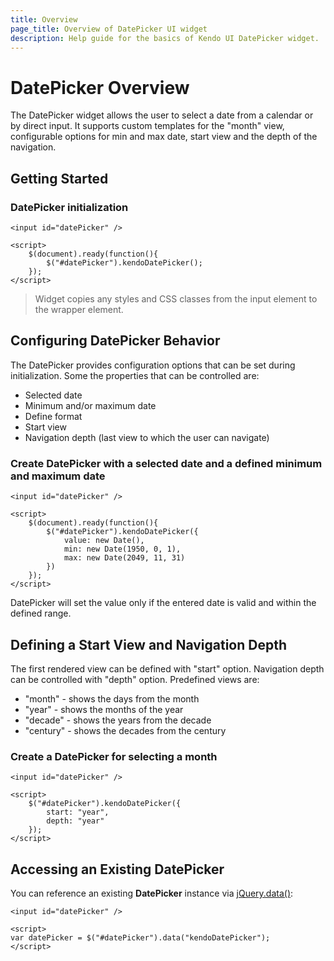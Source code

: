 ```yaml
---
title: Overview
page_title: Overview of DatePicker UI widget
description: Help guide for the basics of Kendo UI DatePicker widget.
---
```


# DatePicker Overview

The DatePicker widget allows the user to select a date from a
calendar or by direct input. It supports custom templates for the "month"
view, configurable options for min and max date, start view and the
depth of the navigation.


## Getting Started

### DatePicker initialization
    <input id="datePicker" />
    
    <script>
        $(document).ready(function(){
            $("#datePicker").kendoDatePicker();
        });
    </script>

> Widget copies any styles and CSS classes from the input element to the wrapper element.

## Configuring DatePicker Behavior


The DatePicker provides configuration options that can be set
during initialization. Some the properties that can be controlled are:


*   Selected date
*   Minimum and/or maximum date
*   Define format
*   Start view
*   Navigation depth (last view to which the user can navigate)

### Create DatePicker with a selected date and a defined minimum and maximum date
    <input id="datePicker" />
    
    <script>
        $(document).ready(function(){
            $("#datePicker").kendoDatePicker({
                value: new Date(),
                min: new Date(1950, 0, 1),
                max: new Date(2049, 11, 31)
            })
        });
    </script>

DatePicker will set the value only if the entered date is valid and
within the defined range.

## Defining a Start View and Navigation Depth


The first rendered view can be defined with "start" option.
Navigation depth can be controlled with "depth" option. Predefined
views are:


*   "month" - shows the days from the month
*   "year" - shows the months of the year
*   "decade" - shows the years from the decade
*   "century" - shows the decades from the century

### Create a DatePicker for selecting a month
    <input id="datePicker" />
    
    <script>
        $("#datePicker").kendoDatePicker({
            start: "year",
            depth: "year"
        });
    </script>

## Accessing an Existing DatePicker


You can reference an existing **DatePicker** instance via
[jQuery.data()](http://api.jquery.com/jQuery.data/):
    
    <input id="datePicker" />
    
    <script>
    var datePicker = $("#datePicker").data("kendoDatePicker");
    </script>
